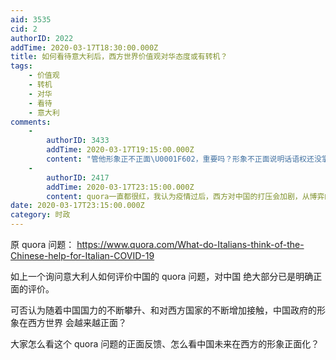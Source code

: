 ```yaml
---
aid: 3535
cid: 2
authorID: 2022
addTime: 2020-03-17T18:30:00.000Z
title: 如何看待意大利后，西方世界价值观对华态度或有转机？
tags:
    - 价值观
    - 转机
    - 对华
    - 看待
    - 意大利
comments:
    -
        authorID: 3433
        addTime: 2020-03-17T19:15:00.000Z
        content: "管他形象正不正面\U0001F602，重要吗？形象不正面说明话语权还没掌握够，有了话语权什么黑的说不成白的，什么白的描不成黑的。美国不就一直是，什么事情一旦美国也参与其中，标准一定改变，这也和实力成正相关。\n\n再说形象正不正面在大部分人眼中从来也不看你做了什么，而是看他们对你的态度。大部分情况大部人如果喜欢了一件事，就会找尽喜欢的原因，忽略不好的部分。同理不喜欢的就会找不喜欢的原因，大家都是双标，很少有人会去真的每件事都去就事论事，就和辩论一样立场都是预设的。这种时候与其在乎什么评价正不正面，不如多关注关注疫苗股，比如我昨天推荐的INo和Mrna都20个点了\U0001F604"
    -
        authorID: 2417
        addTime: 2020-03-17T23:15:00.000Z
        content: quora一直都很红，我认为疫情过后，西方对中国的打压会加剧，从博弈的角度来说，过分展现自己的实力只会加剧敌人的恐惧感。
date: 2020-03-17T23:15:00.000Z
category: 时政
---
```


原 quora 问题： https://www.quora.com/What-do-Italians-think-of-the-Chinese-help-for-Italian-COVID-19

如上一个询问意大利人如何评价中国的 quora 问题，对中国 绝大部分已是明确正面的评价。

可否认为随着中国国力的不断攀升、和对西方国家的不断增加接触，中国政府的形象在西方世界 会越来越正面？

大家怎么看这个 quora 问题的正面反馈、怎么看中国未来在西方的形象正面化？
